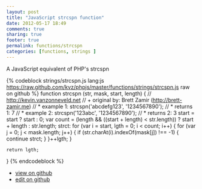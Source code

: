```yaml
---
layout: post
title: "JavaScript strcspn function"
date: 2012-05-17 18:49
comments: true
sharing: true
footer: true
permalink: functions/strcspn
categories: [functions, strings ]
---
```

A JavaScript equivalent of PHP's strcspn
<!-- more -->
{% codeblock strings/strcspn.js lang:js https://raw.github.com/kvz/phpjs/master/functions/strings/strcspn.js raw on github %}
function strcspn (str, mask, start, length) {
    // http://kevin.vanzonneveld.net
    // +   original by: Brett Zamir (http://brett-zamir.me)
    // *     example 1: strcspn('abcdefg123', '1234567890');
    // *     returns 1: 7
    // *     example 2: strcspn('123abc', '1234567890');
    // *     returns 2: 3
    start = start ? start : 0;
    var count = (length && ((start + length) < str.length)) ? start + length : str.length;
    strct: for (var i = start, lgth = 0; i < count; i++) {
        for (var j = 0; j < mask.length; j++) {
            if (str.charAt(i).indexOf(mask[j]) !== -1) {
                continue strct;
            }
        }++lgth;
    }

    return lgth;
}
{% endcodeblock %}
<ul>
 <li><a href="https://github.com/kvz/phpjs/blob/master/functions/strings/strcspn.js">view on github</a></li>
 <li><a href="https://github.com/kvz/phpjs/edit/master/functions/strings/strcspn.js">edit on github</a></li>
</ul>

